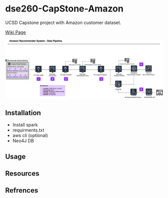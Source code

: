 # dse260-CapStone-Amazon
UCSD Capstone project with Amazon customer dataset. 

[Wiki Page](https://sites.google.com/a/eng.ucsd.edu/capstone-2020-amazondata/)

![arch](./img/AmazonDataPipeline.png)

## Installation
- Install spark
- requirments.txt
- aws cli (optional)
- Neo4J DB


## Usage

## Resources

## Refrences
